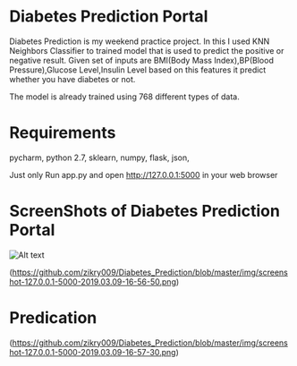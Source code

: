 # Diabetes Prediction Portal
Diabetes Prediction is my weekend practice project. In this I used KNN Neighbors Classifier to trained model that is used to predict the positive or negative result. Given set of inputs are BMI(Body Mass Index),BP(Blood Pressure),Glucose Level,Insulin Level based on this features it predict whether you have diabetes or not.  

The model is already trained using 768 different types of data.

# Requirements
pycharm,
python 2.7,
sklearn,
numpy,
flask,
json,

Just only Run app.py and open http://127.0.0.1:5000 in your web browser

# ScreenShots of Diabetes Prediction Portal
![Alt text](/relative/path/to/img.jpg?raw=true "Optional Title")

(https://github.com/zikry009/Diabetes_Prediction/blob/master/img/screenshot-127.0.0.1-5000-2019.03.09-16-56-50.png)
# Predication

(https://github.com/zikry009/Diabetes_Prediction/blob/master/img/screenshot-127.0.0.1-5000-2019.03.09-16-57-30.png)
